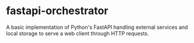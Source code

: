 # fastapi-orchestrator
A basic implementation of Python's FastAPI handling external services and local storage to serve a web client through HTTP requests.
